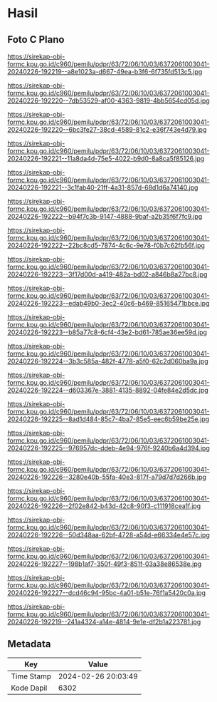 # Hasil

## Foto C Plano

https://sirekap-obj-formc.kpu.go.id/c960/pemilu/pdpr/63/72/06/10/03/6372061003041-20240226-192219--a8e1023a-d667-49ea-b3f6-6f735fd513c5.jpg

https://sirekap-obj-formc.kpu.go.id/c960/pemilu/pdpr/63/72/06/10/03/6372061003041-20240226-192220--7db53529-af00-4363-9819-4bb5654cd05d.jpg

https://sirekap-obj-formc.kpu.go.id/c960/pemilu/pdpr/63/72/06/10/03/6372061003041-20240226-192220--6bc3fe27-38cd-4589-81c2-e36f743e4d79.jpg

https://sirekap-obj-formc.kpu.go.id/c960/pemilu/pdpr/63/72/06/10/03/6372061003041-20240226-192221--11a8da4d-75e5-4022-b9d0-8a8ca5f85126.jpg

https://sirekap-obj-formc.kpu.go.id/c960/pemilu/pdpr/63/72/06/10/03/6372061003041-20240226-192221--3c1fab40-21ff-4a31-857d-68d1d6a74140.jpg

https://sirekap-obj-formc.kpu.go.id/c960/pemilu/pdpr/63/72/06/10/03/6372061003041-20240226-192222--b94f7c3b-9147-4888-9baf-a2b35f6f7fc9.jpg

https://sirekap-obj-formc.kpu.go.id/c960/pemilu/pdpr/63/72/06/10/03/6372061003041-20240226-192222--22bc8cd5-7874-4c6c-9e78-f0b7c62fb56f.jpg

https://sirekap-obj-formc.kpu.go.id/c960/pemilu/pdpr/63/72/06/10/03/6372061003041-20240226-192223--3f17d00d-a419-482a-bd02-a846b8a27bc8.jpg

https://sirekap-obj-formc.kpu.go.id/c960/pemilu/pdpr/63/72/06/10/03/6372061003041-20240226-192223--edab49b0-3ec2-40c6-b469-85165471bbce.jpg

https://sirekap-obj-formc.kpu.go.id/c960/pemilu/pdpr/63/72/06/10/03/6372061003041-20240226-192223--b85a77c8-6cf4-43e2-bd61-785ae36ee59d.jpg

https://sirekap-obj-formc.kpu.go.id/c960/pemilu/pdpr/63/72/06/10/03/6372061003041-20240226-192224--3b3c585a-482f-4778-a5f0-62c2d060ba9a.jpg

https://sirekap-obj-formc.kpu.go.id/c960/pemilu/pdpr/63/72/06/10/03/6372061003041-20240226-192224--d603367e-3881-4135-8892-04fe84e2d5dc.jpg

https://sirekap-obj-formc.kpu.go.id/c960/pemilu/pdpr/63/72/06/10/03/6372061003041-20240226-192225--8ad1d484-85c7-4ba7-85e5-eec6b59be25e.jpg

https://sirekap-obj-formc.kpu.go.id/c960/pemilu/pdpr/63/72/06/10/03/6372061003041-20240226-192225--976957dc-ddeb-4e94-976f-9240b6a4d394.jpg

https://sirekap-obj-formc.kpu.go.id/c960/pemilu/pdpr/63/72/06/10/03/6372061003041-20240226-192226--3280e40b-55fa-40e3-817f-a79d7d7d266b.jpg

https://sirekap-obj-formc.kpu.go.id/c960/pemilu/pdpr/63/72/06/10/03/6372061003041-20240226-192226--2f02e842-b43d-42c8-90f3-c111918cea1f.jpg

https://sirekap-obj-formc.kpu.go.id/c960/pemilu/pdpr/63/72/06/10/03/6372061003041-20240226-192226--50d348aa-62bf-4728-a54d-e66334e4e57c.jpg

https://sirekap-obj-formc.kpu.go.id/c960/pemilu/pdpr/63/72/06/10/03/6372061003041-20240226-192227--198b1af7-350f-49f3-851f-03a38e86538e.jpg

https://sirekap-obj-formc.kpu.go.id/c960/pemilu/pdpr/63/72/06/10/03/6372061003041-20240226-192227--dcd46c94-95bc-4a01-b51e-76f1a5420c0a.jpg

https://sirekap-obj-formc.kpu.go.id/c960/pemilu/pdpr/63/72/06/10/03/6372061003041-20240226-192219--241a4324-a14e-4814-9e1e-df2b1a223781.jpg


## Metadata

| Key        | Value               |
| ---------- | ------------------- |
| Time Stamp | 2024-02-26 20:03:49 |
| Kode Dapil | 6302                |



